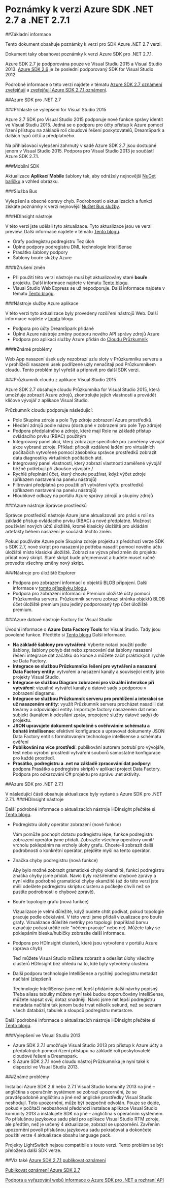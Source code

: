 
<properties 
   pageTitle="Poznámky k verzi Azure SDK .NET 2.7 a .NET 2.7.1" 
   description="Poznámky k verzi Azure SDK .NET 2.7 a .NET 2.7.1" 
   services="app-service\web" 
   documentationCenter=".net" 
   authors="Juliako" 
   manager="erikre" 
   editor=""/>

<tags
   ms.service="app-service"
   ms.devlang="multiple"
   ms.topic="article"
   ms.tgt_pltfrm="na"
   ms.workload="integration" 
   ms.date="10/17/2016"
   ms.author="juliako"/>

# <a name="azure-sdk-for-net-27-and-net-271-release-notes"></a>Poznámky k verzi Azure SDK .NET 2.7 a .NET 2.7.1

##<a name="overview"></a>Základní informace

Tento dokument obsahuje poznámky k verzi pro SDK Azure .NET 2.7 verzi. 

Dokument taky obsahovat poznámky k verzi Azure SDK pro .NET 2.7.1.

Azure SDK 2.7 je podporována pouze ve Visual Studiu 2015 a Visual Studio 2013. [Azure SDK 2.6](https://azure.microsoft.com/downloads/) je že poslední podporovaný SDK for Visual Studio 2012.

Podrobné informace o této verzi najdete v tématu [Azure SDK 2.7 oznámení zveřejňují](https://azure.microsoft.com/blog/2015/07/20/announcing-the-azure-sdk-2-7-for-net/) a [zveřejňují Azure SDK 2.7.1 oznámení](http://go.microsoft.com/fwlink/?LinkId=623850).

##<a name="azure-sdk-for-net-27"></a>Azure SDK pro .NET 2.7

###<a name="sign-in-improvements-for-visual-studio-2015"></a>Přihlaste se vylepšení for Visual Studio 2015

Azure 2.7 SDK pro Visual Studio 2015 podporuje nové funkce správy identit ve Visual Studiu 2015.  Jedná se o podporu pro účty přístup k Azure pomocí řízení přístupu na základě rolí cloudové řešení poskytovatelů, DreamSpark a dalších typů účtů a předplatného.

Na přihlašovací vylepšení zahrnutý v sadě Azure SDK 2.7 jsou dostupné jenom v Visual Studio 2015. Podpora pro Visual Studio 2013 je součástí Azure SDK 2.7.1.


###<a name="mobile-sdk"></a>Mobilní SDK

Aktualizace **Aplikací Mobile** šablony tak, aby odrážely nejnovější [NuGet balíčku](https://www.nuget.org/packages/Microsoft.Azure.Mobile.Server/) a vzhled obrázku.

###<a name="service-bus"></a>Služba Bus 

Vylepšení a obecné opravy chyb. Podrobnosti o aktualizacích a funkcí získáte poznámky k verzi nejnovější [NuGet Bus služby](http://www.nuget.org/packages/WindowsAzure.ServiceBus/).

###<a name="hdinsight-tools"></a>HDInsight nástroje 

V této verzi jste udělali tyto aktualizace. Tyto aktualizace jsou ve verzi preview. Další informace najdete v tématu [Tento blogu](http://go.microsoft.com/fwlink/?LinkId=619108).

- Grafy podregistru podregistru Tez úloh
- Úplné podpory podregistru DML technologie IntelliSense
- Prasátko šablony podpory
- Šablony bouře služby Azure

####<a name="breaking-changes"></a>Zrušení změn

- Při použití této verzi nástroje musí být aktualizovány staré **bouře** projektu. Další informace najdete v tématu [Tento blogu](http://go.microsoft.com/fwlink/?LinkId=619108).
- Visual Studio Web Express se už nepodporuje. Další informace najdete v tématu [Tento blogu](http://go.microsoft.com/fwlink/?LinkId=619108).

###<a name="azure-app-service-tools"></a>Nástroje služby Azure aplikace

V této verzi tyto aktualizace byly provedeny rozšíření nástrojů Web. Další informace najdete v [tomto](https://azure.microsoft.com/blog/2015/07/20/announcing-the-azure-sdk-2-7-for-net/) blogu. 

- Podpora pro účty DreamSpark přidané
- Úplné Azure nástroje změny podporu nového API správy zdrojů Azure
- Podpora pro aplikaci služby Azure přidán do [Cloudu Průzkumník](#cloud_explorer)

####<a name="known-issues"></a>Známé problémy

Web App nasazení úsek uzly nezobrazí uzlu sloty v Průzkumníku serveru a v prohlížeči nasazení úsek podřízené uzly nenačítají pod Průzkumníkem cloudu. Tento problém byl vyřešit a připravit pro další SDK verzi. 


###<a name="cloud_explorer"></a>Průzkumník cloudu z aplikace Visual Studio 2015

Azure SDK 2.7 obsahuje cloudu Průzkumníka for Visual Studio 2015, která umožňuje zobrazit Azure zdrojů, zkontrolujte jejich vlastnosti a provádět klíčové vývojář z aplikace Visual Studio. 

Průzkumník cloudu podporuje následující:

- Pole Skupina zdroje a pole Typ zdroje zobrazení Azure prostředků. 
- Hledání zdrojů podle názvu (dostupné v zobrazení pro pole Typ zdroje)
- Podpora předplatného a zdroje, které mají Role na základě přístup ovládacího prvku (RBAC) použitým 
- Integrovaný panel akcí, který zobrazuje specifické pro zaměřený vývojář akce vybrané zdroje. Příklad: připojit vzdálené ladění pro virtuálních počítačích vytvořené pomocí zásobníku správce prostředků zobrazit data diagnostiky virtuálních počítačích atd.
- Integrovaný panel vlastnosti, který zobrazí vlastnosti zaměřené vývojář běžně potřebují při zkoušce vývojáře / 
- Rychlé přepínání účet, který chcete používat, když výčet zdroje (příkazem nastavení na panelu nástrojů) 
- Filtrování předplatná pro použití při vytváření výčtu prostředků (příkazem nastavení na panelu nástrojů) 
- Hloubkové odkazy na portálu Azure správy zdrojů a skupiny zdrojů 
 
 
###<a name="azure-resource-manager-tools"></a>Azure nástroje Správce prostředků 

Správce prostředků nástroje Azure jsme aktualizovali pro práci s rolí na základě přístup ovládacího prvku (RBAC) a nové předplatné.  Možnost používání nových účtů úložiště, kromě klasický úložiště pro ukládání artefakty během nasazení je součástí těchto změn.  

Pokud používáte Azure pole Skupina zdroje projektu z předchozí verze SDK s SDK 2.7, nové skript pro nasazení je potřeba nasadit pomocí nového účtu úložiště místo klasické úložiště.  Zobrazí se výzva před změn do projektu přidat nový skript.  Staré skript bude přejmenovat a budete muset ručně proveďte všechny změny nový skript.
 
 
###<a name="storage-explorer-tools"></a>Nástroje pro úložiště Explorer 

- Podpora pro zobrazení informací o objektů BLOB připojení. Další informace v [tomto příspěvku blogu](http://blogs.msdn.com/b/windowsazurestorage/archive/2015/04/13/introducing-azure-storage-append-blob.aspx). 
- Podpora pro zobrazení informací o Premium úložiště účty pomocí Průzkumníka serveru. Průzkumník serveru zobrazí stránka objektů BLOB účet úložiště premium jsou jediný podporovaný typ účet úložiště premium.

###<a name="azure-data-factory-tools-for-visual-studio"></a>Azure datové nástroje Factory for Visual Studio 

Úvodní informace o **Azure Data Factory Tools** for Visual Studio. Tady jsou povolené funkce. Přečtěte si [Tento blogu](http://go.microsoft.com/fwlink/?LinkId=617530) Další informace.

- **Na základě šablony pro vytváření**: Vyberte notaci použití podle šablony, šablony pohyb dat nebo zpracování dat šablony nasazení řešení integrace dat začátku do konce a můžete začít praktických rychle se Data Factory. 
- **Integrace se službou Průzkumníka řešení pro vytváření a nasazení Data Factory entity**: vytvoření a nasazení kanály a související entity jako projekty Visual Studio. 
- **Integrace se službou Diagram zobrazení pro vizuální interakce při vytváření**: vizuálně vytvářet kanály a datové sady s podporou v zobrazení diagramu. 
- **Integrace se službou Průzkumník serveru pro prohlížení a interakci se už nasazeném entity**: využít Průzkumník serveru procházet nasadili dat továrny a odpovídající entity. Importujte factory nasazeném dat nebo subjekt (kanálem k odesílání zpráv, propojené služby datové sady) do projektu. 
- **JSON upravujete dokument společně s ověřováním schématu a bohaté intellisense**: efektivní konfigurace a upravovat dokumenty JSON Data Factory entit s formátovaným technologie intellisense a schématu ověření 
- **Publikování na více prostředí**: publikování autorem potrubí pro vývojáře, test nebo výrobní prostředí vytváření souborů samostatné konfigurace pro každé prostředí.
- **Prasátko, podregistru a .net na základě zpracování dat podpory**: podpora Prasátko a podregistru skriptů v aplikaci project Data Factory. Podpora pro odkazování C# projektu pro správu .net aktivity.

##<a name="azure-sdk-for-net-271"></a>Azure SDK pro .NET 2.7.1

V následující části obsahuje aktualizace byly vydané s Azure SDK pro .NET 2.7.1.
###<a name="hdinsight-tools"></a>HDInsight nástroje 

Další podrobné informace o aktualizacích nástroje HDInsight přečtěte si [Tento blogu](http://go.microsoft.com/fwlink/?LinkId=623831).

- Podregistru úlohy operátor zobrazení (nové funkce)

    Vám pomůže pochopit dotazu podregistru lépe, funkce podregistru zobrazení operátor jsme přidali. Zobrazíte všechny operátory uvnitř vrcholu poklepáním na vrcholy úlohy grafu. Chcete-li zobrazit další podrobnosti o konkrétní operátor, přejděte myší na tento operátor.
- Značka chyby podregistru (nová funkce)

    Aby bylo možné zobrazit gramatické chyby okamžitě, funkci podregistru značka chyby jsme přidali. Navíc byly rozšířeného chybové zprávy a nyní vidíte podrobné gramatické chyby okamžitě (až do této verzi jste měli odešlete podregistru skriptu clusteru a počkejte chvíli než se pustíte podrobnosti o chybové zprávě).  
- Bouře topologie grafu (nová funkce)

    Vizualizace je velmi důležité, když budete chtít podívat, pokud topologie pracuje podle očekávání. V této verzi jsme přidali vizualizace pro bouře grafy. Vizualizace důležité metriky pro topologii (například barvu označuje počasí určité role "něčem pracuje" nebo ne). Můžete taky se poklepáním blesku/hubičky zobrazíte další informace.

- Podpora pro HDInsight clusterů, které jsou vytvořené v portálu Azure (oprava chyb)

    Teď můžete Visual Studio můžete zobrazit a odesílat úlohy všechny clusterů HDInsight bez ohledu na to, kde byly vytvořeny clusteru.

- Další podporu technologie IntelliSense a rychleji podregistru metadat načítání (zlepšení)

    Technologie IntelliSense jsme mít lepší přidáním další návrhy popisný. Třeba aliasu tabulky můžete nyní také budou doporučovány IntelliSense, můžete napsat svůj dotaz snadněji. Navíc jsme mít lepší podregistru metadata načítání tak jenom bude trvat několik sekund, než se seznam všech databází, tabulek a sloupců podregistru metastore.

Další podrobné informace o aktualizacích nástroje HDInsight přečtěte si [Tento blogu](http://go.microsoft.com/fwlink/?LinkId=623831).

###<a name="improvements-in-visual-studio-2013"></a>Vylepšení ve Visual Studiu 2013

- Azure SDK 2.7.1 umožňuje Visual Studio 2013 pro přístup k Azure účty a předplatných pomocí řízení přístupu na základě rolí poskytovatelé cloudové řešení a Dreamspark.
- S Azure SDK 2.7.1 nové cloudu nástroj Průzkumníka je nyní také k dispozici ve Visual Studiu 2013.

###<a name="known-issues"></a>Známé problémy

Instalaci Azure SDK 2.6 nebo 2.7.1 Visual Studio komunity 2013 na jiné – angličtina s operačním systémem se zobrazí upozornění, že se pravděpodobně angličtinu a jiné než anglické prostředky Visual Studio neshodují. Toto upozornění, může být bezpečně odvolán. Pouze se dojde, pokud v počítači neobsahoval předchozí instalace aplikace Visual Studio komunity 2013 a instalujete SDK na jiné – angličtina s operačním systémem. Po příslušnou jazykovou sadu platí pro aplikace Visual Studio RTM zdroje, ale předtím, než je určený 4 aktualizace, zobrazí se upozornění. Zavřením upozornění povolí příslušnou jazykovou sadu pokračovat a dokončete použití verze 4 aktualizace obsahu language pack.

Projekty LightSwitch nejsou compatibile s touto verzí. Tento problém se být přeložena další SDK verze.

##<a name="also-see"></a>Viz také
[Azure SDK 2.7.1 publikovat oznámení](http://go.microsoft.com/fwlink/?LinkId=623850)

[Publikovat oznámení Azure SDK 2.7](https://azure.microsoft.com/blog/2015/07/20/announcing-the-azure-sdk-2-7-for-net/)

[Podpora a vyřazování webů informace o Azure SDK pro .NET a rozhraní API](https://msdn.microsoft.com/library/azure/dn479282.aspx/)
